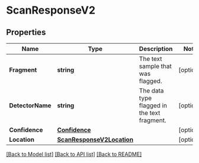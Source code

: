 # ScanResponseV2

## Properties

Name | Type | Description | Notes
------------ | ------------- | ------------- | -------------
**Fragment** | **string** | The text sample that was flagged. | [optional] 
**DetectorName** | **string** | The data type flagged in the text fragment. | [optional] 
**Confidence** | [**Confidence**](Confidence.md) |  | [optional] 
**Location** | [**ScanResponseV2Location**](ScanResponseV2_location.md) |  | [optional] 

[[Back to Model list]](../README.md#documentation-for-models) [[Back to API list]](../README.md#documentation-for-api-endpoints) [[Back to README]](../README.md)


